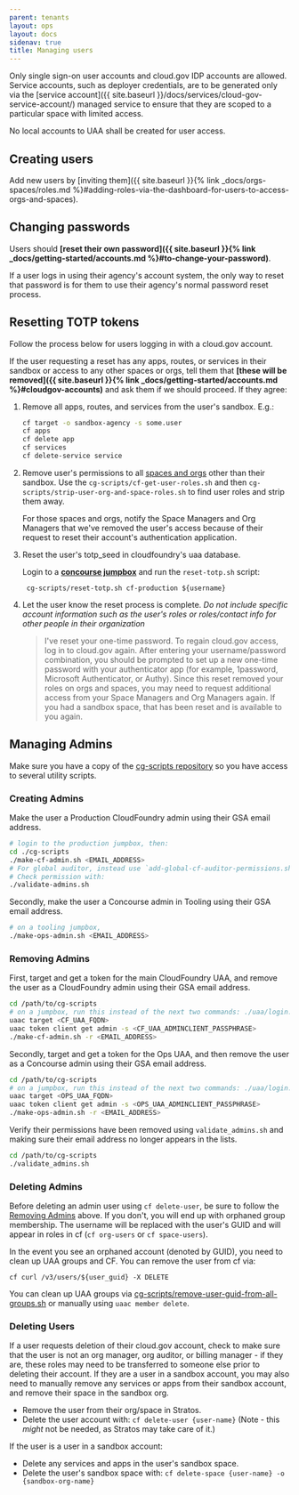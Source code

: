 ```yaml
---
parent: tenants
layout: ops
layout: docs
sidenav: true
title: Managing users
---
```


Only single sign-on user accounts and cloud.gov IDP accounts are allowed. Service accounts, such as deployer credentials, are to be generated only via the [service account]({{ site.baseurl }}/docs/services/cloud-gov-service-account/) managed service to ensure that they are scoped to a particular space with limited access.

No local accounts to UAA shall be created for user access.

## Creating users

Add new users by [inviting them]({{ site.baseurl }}{% link _docs/orgs-spaces/roles.md %}#adding-roles-via-the-dashboard-for-users-to-access-orgs-and-spaces).

## Changing passwords

Users should **[reset their own password]({{ site.baseurl }}{% link _docs/getting-started/accounts.md %}#to-change-your-password)**.

If a user logs in using their agency's account system, the only way to reset that password is for them to use their agency's normal password reset process.

## Resetting TOTP tokens

Follow the process below for users logging in with a cloud.gov account.

If the user requesting a reset has any apps, routes, or services in their sandbox or access to any other spaces or orgs, tell them that **[these will be removed]({{ site.baseurl }}{% link _docs/getting-started/accounts.md %}#cloudgov-accounts)** and ask them if we should proceed. If they agree:

1. Remove all apps, routes, and services from the user's sandbox. E.g.:

    ```sh
    cf target -o sandbox-agency -s some.user
    cf apps
    cf delete app
    cf services
    cf delete-service service
    ```

2. Remove user's permissions to all [spaces and orgs](https://docs.cloudfoundry.org/adminguide/cli-user-management.html#orgs-spaces) other than their sandbox. Use the  `cg-scripts/cf-get-user-roles.sh` and then `cg-scripts/strip-user-org-and-space-roles.sh` to find user roles and strip them away. 

    For those spaces and orgs, notify the Space Managers and Org Managers that we've removed the user's access because of their request to reset their account's authentication application.

3. Reset the user's totp_seed in cloudfoundry's uaa database.

    Login to a **[concourse jumpbox](https://github.com/cloud-gov/internal-docs/blob/main/docs/runbooks/BOSH/troubleshooting-bosh.md#creating-and-intercepting-ephemeral-jumpboxes)** and run the `reset-totp.sh` script:

        cg-scripts/reset-totp.sh cf-production ${username}

4. Let the user know the reset process is complete. _Do not include specific account information such as the user's roles or roles/contact info for other people in their organization_

     > I've reset your one-time password. To regain cloud.gov access, log in to cloud.gov again. After entering your username/password combination, you should be prompted to set up a new one-time password with your authenticator app (for example, 1password, Microsoft Authenticator, or Authy).  Since this reset removed your roles on orgs and spaces, you may need to request additional access from your Space Managers and Org Managers again. If you had a sandbox space, that has been reset and is available to you again.

## Managing Admins

Make sure you have a copy of the [cg-scripts repository](https://github.com/18F/cg-scripts) so you have access to several utility scripts.

### Creating Admins

Make the user a Production CloudFoundry admin using their GSA email address.

```sh
# login to the production jumpbox, then:
cd ./cg-scripts
./make-cf-admin.sh <EMAIL_ADDRESS>
# For global auditor, instead use `add-global-cf-auditor-permissions.sh`
# Check permission with:
./validate-admins.sh
```


Secondly, make the user a Concourse admin in Tooling using their GSA email address.

```sh
# on a tooling jumpbox, 
./make-ops-admin.sh <EMAIL_ADDRESS>
```

### Removing Admins

First, target and get a token for the main CloudFoundry UAA, and remove the user as a CloudFoundry admin using their GSA email address.

```sh
cd /path/to/cg-scripts
# on a jumpbox, run this instead of the next two commands: ./uaa/login.sh
uaac target <CF_UAA_FQDN>
uaac token client get admin -s <CF_UAA_ADMINCLIENT_PASSPHRASE>
./make-cf-admin.sh -r <EMAIL_ADDRESS>
```

Secondly, target and get a token for the Ops UAA, and then remove the user as a Concourse admin using their GSA email address.

```sh
cd /path/to/cg-scripts
# on a jumpbox, run this instead of the next two commands: ./uaa/login.sh
uaac target <OPS_UAA_FQDN>
uaac token client get admin -s <OPS_UAA_ADMINCLIENT_PASSPHRASE>
./make-ops-admin.sh -r <EMAIL_ADDRESS>
```

Verify their permissions have been removed using `validate_admins.sh` and making sure their email address no longer appears in the lists.

```sh
cd /path/to/cg-scripts
./validate_admins.sh
```

### Deleting Admins

Before deleting an admin user using `cf delete-user`, be sure to follow the [Removing Admins](#RemovingAdmins) above. If you don't, you will end up with orphaned group membership. The username will be replaced with the user's GUID and will appear in roles in cf (`cf org-users` or `cf space-users`).

In the event you see an orphaned account (denoted by GUID), you need to clean up UAA groups and CF. You can remove the user from cf via:

```
cf curl /v3/users/${user_guid} -X DELETE
```

You can clean up UAA groups via [cg-scripts/remove-user-guid-from-all-groups.sh](https://github.com/cloud-gov/cg-scripts/blob/master/uaa/remove-user-guid-from-all-groups.sh) or manually using `uaac member delete`.

### Deleting Users

If a user requests deletion of their cloud.gov account, check to make sure that the user is not an org manager, org auditor, or billing manager - if they are, these roles may need to be transferred to someone else prior to deleting their account. If they are a user in a sandbox account, you may also need to manually remove any services or apps from their sandbox account, and remove their space in the sandbox org.

* Remove the user from their org/space in Stratos.
* Delete the user account with: `cf delete-user {user-name}` (Note - this _might_ not be needed, as Stratos may take care of it.)

If the user is a user in a sandbox account:

* Delete any services and apps in the user's sandbox space.
* Delete the user's sandbox space with: `cf delete-space {user-name} -o {sandbox-org-name}`

